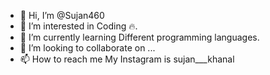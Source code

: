 - 👋 Hi, I’m @Sujan460
- 👀 I’m interested in Coding 🔥.
- 🌱 I’m currently learning Different programming languages.
- 💞️ I’m looking to collaborate on ...
- 📫 How to reach me My Instagram is sujan___khanal

<!---
Sujan460/Sujan460 is a ✨ special ✨ repository because its `README.md` (this file) appears on your GitHub profile.
You can click the Preview link to take a look at your changes.
--->
